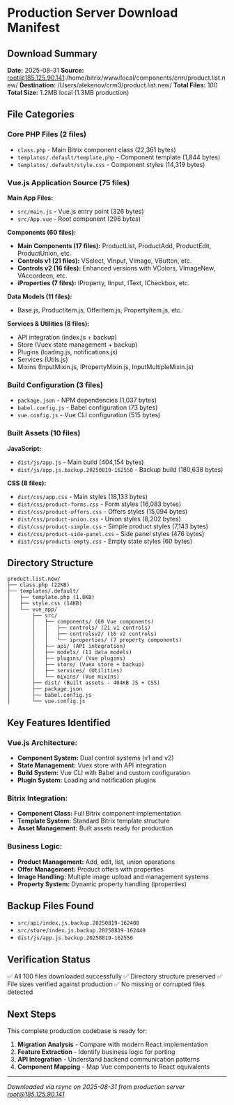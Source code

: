 # Production Server Download Manifest

## Download Summary
**Date:** 2025-08-31
**Source:** root@185.125.90.141:/home/bitrix/www/local/components/crm/product.list.new/
**Destination:** /Users/alekenov/crm3/product.list.new/
**Total Files:** 100
**Total Size:** 1.2MB local (1.3MB production)

## File Categories

### Core PHP Files (2 files)
- `class.php` - Main Bitrix component class (22,361 bytes)
- `templates/.default/template.php` - Component template (1,844 bytes)
- `templates/.default/style.css` - Component styles (14,319 bytes)

### Vue.js Application Source (75 files)
**Main App Files:**
- `src/main.js` - Vue.js entry point (326 bytes)
- `src/App.vue` - Root component (296 bytes)

**Components (60 files):**
- **Main Components (17 files):** ProductList, ProductAdd, ProductEdit, ProductUnion, etc.
- **Controls v1 (21 files):** VSelect, VInput, VImage, VButton, etc.
- **Controls v2 (16 files):** Enhanced versions with VColors, VImageNew, VAccordeon, etc.
- **iProperties (7 files):** IProperty, IInput, IText, ICheckbox, etc.

**Data Models (11 files):**
- Base.js, ProductItem.js, OfferItem.js, PropertyItem.js, etc.

**Services & Utilities (8 files):**
- API integration (index.js + backup)
- Store (Vuex state management + backup)
- Plugins (loading.js, notifications.js)
- Services (Utils.js)
- Mixins (InputMixin.js, IPropertyMixin.js, InputMultipleMixin.js)

### Build Configuration (3 files)
- `package.json` - NPM dependencies (1,037 bytes)
- `babel.config.js` - Babel configuration (73 bytes)
- `vue.config.js` - Vue CLI configuration (515 bytes)

### Built Assets (10 files)
**JavaScript:**
- `dist/js/app.js` - Main build (404,154 bytes)
- `dist/js/app.js.backup.20250819-162550` - Backup build (180,638 bytes)

**CSS (8 files):**
- `dist/css/app.css` - Main styles (18,133 bytes)
- `dist/css/product-forms.css` - Form styles (16,083 bytes)
- `dist/css/product-offers.css` - Offers styles (15,094 bytes)
- `dist/css/product-union.css` - Union styles (8,202 bytes)
- `dist/css/product-simple.css` - Simple product styles (7,143 bytes)
- `dist/css/product-side-panel.css` - Side panel styles (476 bytes)
- `dist/css/products-empty.css` - Empty state styles (60 bytes)

## Directory Structure
```
product.list.new/
├── class.php (22KB)
├── templates/.default/
│   ├── template.php (1.8KB)
│   ├── style.css (14KB)
│   └── vue_app/
│       ├── src/
│       │   ├── components/ (60 Vue components)
│       │   │   ├── controls/ (21 v1 controls)
│       │   │   ├── controlsv2/ (16 v2 controls)
│       │   │   └── iproperties/ (7 property components)
│       │   ├── api/ (API integration)
│       │   ├── models/ (11 data models)
│       │   ├── plugins/ (Vue plugins)
│       │   ├── store/ (Vuex store + backup)
│       │   ├── services/ (Utilities)
│       │   └── mixins/ (Vue mixins)
│       ├── dist/ (Built assets - 404KB JS + CSS)
│       ├── package.json
│       ├── babel.config.js
│       └── vue.config.js
```

## Key Features Identified

### Vue.js Architecture:
- **Component System:** Dual control systems (v1 and v2)
- **State Management:** Vuex store with API integration
- **Build System:** Vue CLI with Babel and custom configuration
- **Plugin System:** Loading and notification plugins

### Bitrix Integration:
- **Component Class:** Full Bitrix component implementation
- **Template System:** Standard Bitrix template structure
- **Asset Management:** Built assets ready for production

### Business Logic:
- **Product Management:** Add, edit, list, union operations
- **Offer Management:** Product offers with properties
- **Image Handling:** Multiple image upload and management systems
- **Property System:** Dynamic property handling (iproperties)

## Backup Files Found
- `src/api/index.js.backup.20250819-162408`
- `src/store/index.js.backup.20250819-162440`
- `dist/js/app.js.backup.20250819-162550`

## Verification Status
✅ All 100 files downloaded successfully
✅ Directory structure preserved
✅ File sizes verified against production
✅ No missing or corrupted files detected

## Next Steps
This complete production codebase is ready for:
1. **Migration Analysis** - Compare with modern React implementation
2. **Feature Extraction** - Identify business logic for porting
3. **API Integration** - Understand backend communication patterns
4. **Component Mapping** - Map Vue components to React equivalents

---
*Downloaded via rsync on 2025-08-31 from production server root@185.125.90.141*